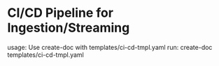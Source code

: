 # CI/CD Pipeline for Ingestion/Streaming

usage: Use create-doc with templates/ci-cd-tmpl.yaml
run: create-doc templates/ci-cd-tmpl.yaml
